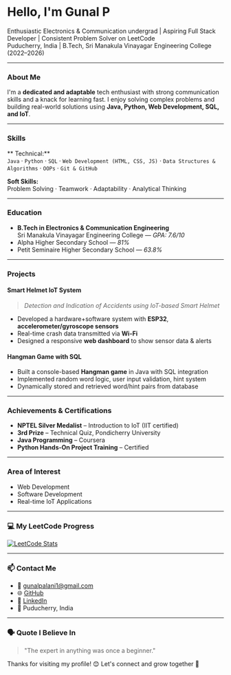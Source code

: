 #  Hello, I'm Gunal P

 Enthusiastic Electronics & Communication undergrad |  Aspiring Full Stack Developer |  Consistent Problem Solver on LeetCode  
 Puducherry, India | B.Tech, Sri Manakula Vinayagar Engineering College (2022–2026)

---

###  About Me

I'm a **dedicated and adaptable** tech enthusiast with strong communication skills and a knack for learning fast. I enjoy solving complex problems and building real-world solutions using **Java, Python, Web Development, SQL, and IoT**.

---

###  Skills

** Technical:**  
`Java` · `Python` · `SQL` · `Web Development (HTML, CSS, JS)` · `Data Structures & Algorithms` · `OOPs` · `Git & GitHub`

**Soft Skills:**  
Problem Solving · Teamwork · Adaptability · Analytical Thinking

---

###  Education

- **B.Tech in Electronics & Communication Engineering**  
  Sri Manakula Vinayagar Engineering College — *GPA: 7.6/10*  
- Alpha Higher Secondary School — *81%*  
-  Petit Seminaire Higher Secondary School — *63.8%*

---

###  Projects

####  Smart Helmet IoT System
> *Detection and Indication of Accidents using IoT-based Smart Helmet*  
- Developed a hardware+software system with **ESP32**, **accelerometer/gyroscope sensors**
- Real-time crash data transmitted via **Wi-Fi**
- Designed a responsive **web dashboard** to show sensor data & alerts

####  Hangman Game with SQL
- Built a console-based **Hangman game** in Java with SQL integration
- Implemented random word logic, user input validation, hint system
- Dynamically stored and retrieved word/hint pairs from database

---

###  Achievements & Certifications

-  **NPTEL Silver Medalist** – Introduction to IoT (IIT certified)
-  **3rd Prize** – Technical Quiz, Pondicherry University
-  **Java Programming** – Coursera
-  **Python Hands-On Project Training** – Certified

---

###  Area of Interest

- Web Development  
- Software Development   
- Real-time IoT Applications   

---

### 💻 My LeetCode Progress

[![LeetCode Stats](https://leetcard.jacoblin.cool/gunal-gps?theme=dark&font=Baloo)](https://leetcode.com/u/gunal-gps/)

---

### 📫 Contact Me

- 📧 gunalpalani1@gmail.com
- 🌐 [GitHub](https://github.com/gunalgps)
- 🔗 [LinkedIn](https://linkedin.com/in/gunal-palani)
- 📍 Puducherry, India

---

### 🗣️ Quote I Believe In
> "The expert in anything was once a beginner."

Thanks for visiting my profile! 😊 Let's connect and grow together 🚀
